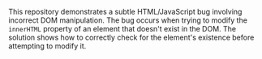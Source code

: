 This repository demonstrates a subtle HTML/JavaScript bug involving incorrect DOM manipulation.  The bug occurs when trying to modify the `innerHTML` property of an element that doesn't exist in the DOM.  The solution shows how to correctly check for the element's existence before attempting to modify it.